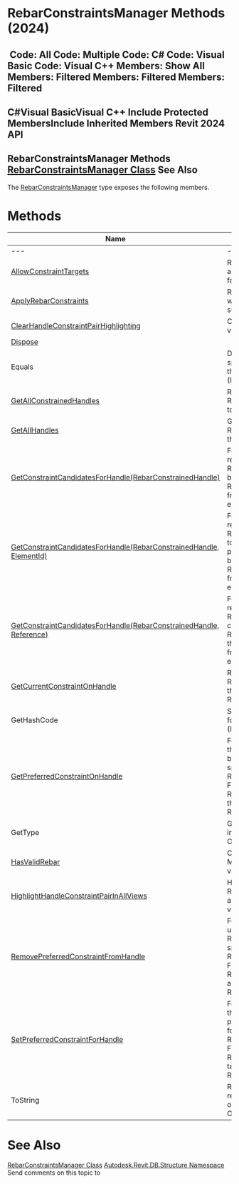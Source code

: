 # RebarConstraintsManager Methods (2024)

﻿
 Code: All Code: Multiple Code: C# Code: Visual Basic Code: Visual C++  Members: Show All Members: Filtered Members: Filtered Members: Filtered   
---  
C#Visual BasicVisual C++
Include Protected MembersInclude Inherited Members
Revit 2024 API  
---  
RebarConstraintsManager Methods  
[RebarConstraintsManager Class](32fe1ec6-ddb3-feac-f18c-8683b054f639.md "RebarConstraintsManager Class") See Also  
---  
The [RebarConstraintsManager](32fe1ec6-ddb3-feac-f18c-8683b054f639.md "RebarConstraintsManager Class") type exposes the following members.
# Methods
| Name | Description |
| --- | --- |
| --- | --- | --- |
| [AllowConstraintTargets](1bfc99e7-7932-5a57-1f11-1d40ed940405.md "AllowConstraintTargets Method") | Returns true if references are valid targets for handle, false otherwise. |
| [ApplyRebarConstraints](ea70f469-13c9-8fea-a2f1-34796dc2c416.md "ApplyRebarConstraints Method") | Returns true if constraints were applied to rebar with success. |
| [ClearHandleConstraintPairHighlighting](5a96c36b-097c-0f79-1919-595c1aa7a351.md "ClearHandleConstraintPairHighlighting Method") | Clears all highlighting in all views. |
| [Dispose](ed88eaca-9e47-38a8-4515-b130810de0df.md "Dispose Method") |
| Equals | Determines whether the specified Object is equal to the current Object. (Inherited from Object.) |
| [GetAllConstrainedHandles](d87a1741-7965-413d-3c44-666516fd31aa.md "GetAllConstrainedHandles Method") | Retrieves all handles on the Rebar that are constrained to external references. |
| [GetAllHandles](1a8dbc43-88f6-8087-1607-7b01d61f4560.md "GetAllHandles Method") | Gets all RebarConstrainedHandles of this bar. |
| [GetConstraintCandidatesForHandle(RebarConstrainedHandle)](5931ac8a-f3bd-ef34-970e-4327c3ce640e.md "GetConstraintCandidatesForHandle Method \(RebarConstrainedHandle\)") | For shape driven rebar returns all possible RebarConstraints that could be used for a specified RebarConstrainedHandle.For free form rebar will return an empty list. |
| [GetConstraintCandidatesForHandle(RebarConstrainedHandle, ElementId)](7fb6f4f8-a01f-b6c5-e553-08197ef55db6.md "GetConstraintCandidatesForHandle Method \(RebarConstrainedHandle, ElementId\)") | For shape driven rebar returns all possible RebarConstraints belonging to references from the provided element that could be used for a specified RebarConstrainedHandle.For free form rebar will return an empty list. |
| [GetConstraintCandidatesForHandle(RebarConstrainedHandle, Reference)](0639839a-a7a6-064d-5797-9ed609033b53.md "GetConstraintCandidatesForHandle Method \(RebarConstrainedHandle, Reference\)") | For shape driven rebar returns all possible RebarConstraints that will constrain RebarConstrainedHandle to the provided reference.For free form rebar will return an empty lists. |
| [GetCurrentConstraintOnHandle](6020571a-fa8f-5f21-3874-f808456a8854.md "GetCurrentConstraintOnHandle Method") | Retrieves the RebarConstraint that acts on the specified RebarConstraintHandle. |
| GetHashCode | Serves as a hash function for a particular type.  (Inherited from Object.) |
| [GetPreferredConstraintOnHandle](4f92a917-683e-52f7-ad29-de2025af0220.md "GetPreferredConstraintOnHandle Method") | For ShapeDriven: Returns the RebarConstraint that has been set as preferred for the specified RebarConstrainedHandle.For FreeForm: Returns the RebarConstraint that acts on the specified RebarConstraintHandle. |
| GetType | Gets the Type of the current instance. (Inherited from Object.) |
| [HasValidRebar](6744e58e-e5ae-78ae-4183-1558827782b4.md "HasValidRebar Method") | Checks whether the Manager's Rebar is still valid. |
| [HighlightHandleConstraintPairInAllViews](4d33c054-d51a-f0a5-15a0-41625ca5e2a4.md "HighlightHandleConstraintPairInAllViews Method") | Highlights the specified RebarConstrainedHandle and RebarConstraint in all views. |
| [RemovePreferredConstraintFromHandle](9920f476-fcf4-0aa7-ec87-9c2975aed905.md "RemovePreferredConstraintFromHandle Method") | For ShapeDriven: Clears the user-preferred RebarConstraint from the specified RebarConstrainedHandle.For FreeForm: Removes the RebarConstraint that is associated to the specified RebarConstrainedHandle. |
| [SetPreferredConstraintForHandle](4ba8adbf-3098-5682-bf09-6a4cc5e0a203.md "SetPreferredConstraintForHandle Method") | For ShapeDriven Rebar: Sets the RebarConstraint as preferred constraint target for the specified RebarConstrainedHandle.For FreeForm Rebar: Sets the RebarConstraint as the target for the specified RebarConstraintHandle. |
| ToString | Returns a string that represents the current object. (Inherited from Object.) |

# See Also
[RebarConstraintsManager Class](32fe1ec6-ddb3-feac-f18c-8683b054f639.md "RebarConstraintsManager Class")
[Autodesk.Revit.DB.Structure Namespace](d586b341-f687-9d90-e96d-255806b7d4fc.md "Autodesk.Revit.DB.Structure Namespace")
Send comments on this topic to 
